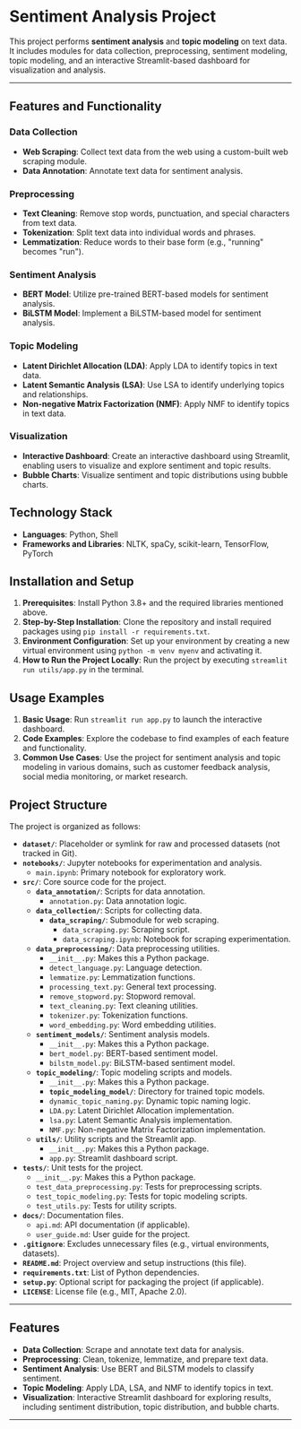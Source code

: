 # Sentiment Analysis Project

This project performs **sentiment analysis** and **topic modeling** on text data. It includes modules for data collection, preprocessing, sentiment modeling, topic modeling, and an interactive Streamlit-based dashboard for visualization and analysis.

---

## Features and Functionality

### Data Collection

- **Web Scraping**: Collect text data from the web using a custom-built web scraping module.
- **Data Annotation**: Annotate text data for sentiment analysis.

### Preprocessing

- **Text Cleaning**: Remove stop words, punctuation, and special characters from text data.
- **Tokenization**: Split text data into individual words and phrases.
- **Lemmatization**: Reduce words to their base form (e.g., "running" becomes "run").

### Sentiment Analysis

- **BERT Model**: Utilize pre-trained BERT-based models for sentiment analysis.
- **BiLSTM Model**: Implement a BiLSTM-based model for sentiment analysis.

### Topic Modeling

- **Latent Dirichlet Allocation (LDA)**: Apply LDA to identify topics in text data.
- **Latent Semantic Analysis (LSA)**: Use LSA to identify underlying topics and relationships.
- **Non-negative Matrix Factorization (NMF)**: Apply NMF to identify topics in text data.

### Visualization

- **Interactive Dashboard**: Create an interactive dashboard using Streamlit, enabling users to visualize and explore sentiment and topic results.
- **Bubble Charts**: Visualize sentiment and topic distributions using bubble charts.

## Technology Stack

- **Languages**: Python, Shell
- **Frameworks and Libraries**: NLTK, spaCy, scikit-learn, TensorFlow, PyTorch

## Installation and Setup

1. **Prerequisites**: Install Python 3.8+ and the required libraries mentioned above.
2. **Step-by-Step Installation**: Clone the repository and install required packages using `pip install -r requirements.txt`.
3. **Environment Configuration**: Set up your environment by creating a new virtual environment using `python -m venv myenv` and activating it.
4. **How to Run the Project Locally**: Run the project by executing `streamlit run utils/app.py` in the terminal.

## Usage Examples

1. **Basic Usage**: Run `streamlit run app.py` to launch the interactive dashboard.
2. **Code Examples**: Explore the codebase to find examples of each feature and functionality.
3. **Common Use Cases**: Use the project for sentiment analysis and topic modeling in various domains, such as customer feedback analysis, social media monitoring, or market research.

## Project Structure

The project is organized as follows:

- **`dataset/`**: Placeholder or symlink for raw and processed datasets (not tracked in Git).
- **`notebooks/`**: Jupyter notebooks for experimentation and analysis.
  - `main.ipynb`: Primary notebook for exploratory work.
- **`src/`**: Core source code for the project.
  - **`data_annotation/`**: Scripts for data annotation.
    - `annotation.py`: Data annotation logic.
  - **`data_collection/`**: Scripts for collecting data.
    - **`data_scraping/`**: Submodule for web scraping.
      - `data_scraping.py`: Scraping script.
      - `data_scraping.ipynb`: Notebook for scraping experimentation.
  - **`data_preprocessing/`**: Data preprocessing utilities.
    - `__init__.py`: Makes this a Python package.
    - `detect_language.py`: Language detection.
    - `lemmatize.py`: Lemmatization functions.
    - `processing_text.py`: General text processing.
    - `remove_stopword.py`: Stopword removal.
    - `text_cleaning.py`: Text cleaning utilities.
    - `tokenizer.py`: Tokenization functions.
    - `word_embedding.py`: Word embedding utilities.
  - **`sentiment_models/`**: Sentiment analysis models.
    - `__init__.py`: Makes this a Python package.
    - `bert_model.py`: BERT-based sentiment model.
    - `bilstm_model.py`: BiLSTM-based sentiment model.
  - **`topic_modeling/`**: Topic modeling scripts and models.
    - `__init__.py`: Makes this a Python package.
    - **`topic_modeling_model/`**: Directory for trained topic models.
    - `dynamic_topic_naming.py`: Dynamic topic naming logic.
    - `LDA.py`: Latent Dirichlet Allocation implementation.
    - `lsa.py`: Latent Semantic Analysis implementation.
    - `NMF.py`: Non-negative Matrix Factorization implementation.
  - **`utils/`**: Utility scripts and the Streamlit app.
    - `__init__.py`: Makes this a Python package.
    - `app.py`: Streamlit dashboard script.
- **`tests/`**: Unit tests for the project.
  - `__init__.py`: Makes this a Python package.
  - `test_data_preprocessing.py`: Tests for preprocessing scripts.
  - `test_topic_modeling.py`: Tests for topic modeling scripts.
  - `test_utils.py`: Tests for utility scripts.
- **`docs/`**: Documentation files.
  - `api.md`: API documentation (if applicable).
  - `user_guide.md`: User guide for the project.
- **`.gitignore`**: Excludes unnecessary files (e.g., virtual environments, datasets).
- **`README.md`**: Project overview and setup instructions (this file).
- **`requirements.txt`**: List of Python dependencies.
- **`setup.py`**: Optional script for packaging the project (if applicable).
- **`LICENSE`**: License file (e.g., MIT, Apache 2.0).

---

## Features

- **Data Collection**: Scrape and annotate text data for analysis.
- **Preprocessing**: Clean, tokenize, lemmatize, and prepare text data.
- **Sentiment Analysis**: Use BERT and BiLSTM models to classify sentiment.
- **Topic Modeling**: Apply LDA, LSA, and NMF to identify topics in text.
- **Visualization**: Interactive Streamlit dashboard for exploring results, including sentiment distribution, topic distribution, and bubble charts.

---

